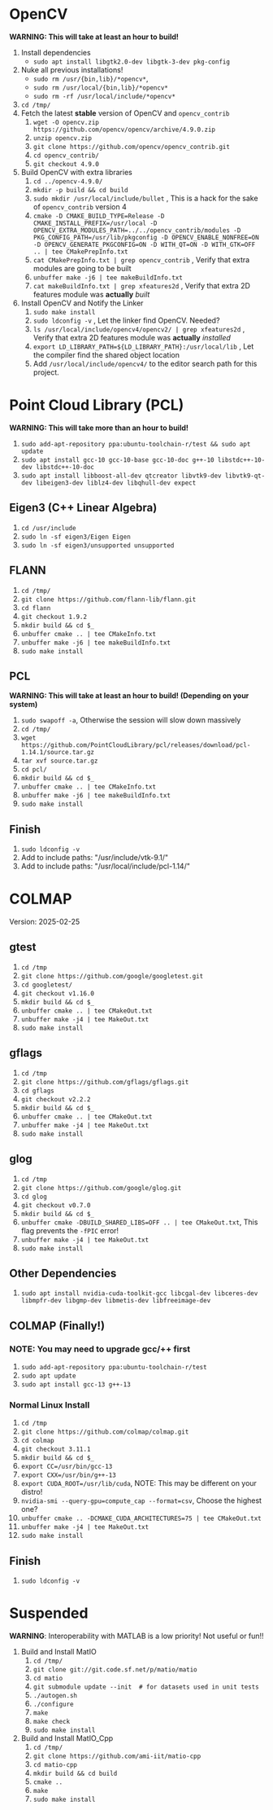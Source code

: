 # OpenCV
**WARNING: This will take at least an hour to build!**
1. Install dependencies
    * `sudo apt install libgtk2.0-dev libgtk-3-dev pkg-config`
1. Nuke all previous installations!
    * `sudo rm /usr/{bin,lib}/*opencv*`, 
    * `sudo rm /usr/local/{bin,lib}/*opencv*`
    * `sudo rm -rf /usr/local/include/*opencv*`
1. `cd /tmp/`
1. Fetch the latest **stable** version of OpenCV and  `opencv_contrib`
    1. `wget -O opencv.zip https://github.com/opencv/opencv/archive/4.9.0.zip`
    1. `unzip opencv.zip`
    1. `git clone https://github.com/opencv/opencv_contrib.git`
    1. `cd opencv_contrib/`
    1. `git checkout 4.9.0`
1. Build OpenCV with extra libraries
    1. `cd ../opencv-4.9.0/`
    1. `mkdir -p build && cd build`
    1. `sudo mkdir /usr/local/include/bullet` , This is a hack for the sake of `opencv_contrib` version 4
    1. `cmake -D CMAKE_BUILD_TYPE=Release -D CMAKE_INSTALL_PREFIX=/usr/local -D OPENCV_EXTRA_MODULES_PATH=../../opencv_contrib/modules -D PKG_CONFIG_PATH=/usr/lib/pkgconfig -D OPENCV_ENABLE_NONFREE=ON -D OPENCV_GENERATE_PKGCONFIG=ON -D WITH_QT=ON -D WITH_GTK=OFF .. | tee CMakePrepInfo.txt`
    1. `cat CMakePrepInfo.txt | grep opencv_contrib` , Verify that extra modules are going to be built
    1. `unbuffer make -j6 | tee makeBuildInfo.txt`
    1. `cat makeBuildInfo.txt | grep xfeatures2d` , Verify that extra 2D features module was **actually** *built*
1. Install OpenCV and Notify the Linker
    1. `sudo make install`
    1. `sudo ldconfig -v` , Let the linker find OpenCV. Needed?
    1. `ls /usr/local/include/opencv4/opencv2/ | grep xfeatures2d` , Verify that extra 2D features module was **actually** *installed*
    1. `export LD_LIBRARY_PATH=${LD_LIBRARY_PATH}:/usr/local/lib` , Let the compiler find the shared object location
    1. Add `/usr/local/include/opencv4/` to the editor search path for this project.

# Point Cloud Library (PCL)
**WARNING: This will take more than an hour to build!**
1. `sudo add-apt-repository ppa:ubuntu-toolchain-r/test && sudo apt update`
1. `sudo apt install gcc-10 gcc-10-base gcc-10-doc g++-10 libstdc++-10-dev libstdc++-10-doc`
1. `sudo apt install libboost-all-dev qtcreator libvtk9-dev libvtk9-qt-dev libeigen3-dev liblz4-dev libqhull-dev expect`
## Eigen3 (C++ Linear Algebra)
1. `cd /usr/include`
1. `sudo ln -sf eigen3/Eigen Eigen`
1. `sudo ln -sf eigen3/unsupported unsupported`
## FLANN
1. `cd /tmp/`
1. `git clone https://github.com/flann-lib/flann.git`
1. `cd flann`
1. `git checkout 1.9.2`
1. `mkdir build && cd $_`
1. `unbuffer cmake .. | tee CMakeInfo.txt`
1. `unbuffer make -j6 | tee makeBuildInfo.txt`
1. `sudo make install`
## PCL
**WARNING: This will take at least an hour to build! (Depending on your system)**
1. `sudo swapoff -a`, Otherwise the session will slow down massively
1. `cd /tmp/`
1. `wget https://github.com/PointCloudLibrary/pcl/releases/download/pcl-1.14.1/source.tar.gz`
1. `tar xvf source.tar.gz`
1. `cd pcl/`
1. `mkdir build && cd $_`
1. `unbuffer cmake .. | tee CMakeInfo.txt`
1. `unbuffer make -j6 | tee makeBuildInfo.txt`
1. `sudo make install`

## Finish
1. `sudo ldconfig -v`
1. Add to include paths: "/usr/include/vtk-9.1/"
1. Add to include paths: "/usr/local/include/pcl-1.14/"

# COLMAP
Version: 2025-02-25  
## gtest
1. `cd /tmp`
1. `git clone https://github.com/google/googletest.git`
1. `cd googletest/`
1. `git checkout v1.16.0`
1. `mkdir build && cd $_`
1. `unbuffer cmake .. | tee CMakeOut.txt`
1. `unbuffer make -j4 | tee MakeOut.txt`
1. `sudo make install`
## gflags
1. `cd /tmp`
1. `git clone https://github.com/gflags/gflags.git`
1. `cd gflags`
1. `git checkout v2.2.2`
1. `mkdir build && cd $_`
1. `unbuffer cmake .. | tee CMakeOut.txt`
1. `unbuffer make -j4 | tee MakeOut.txt`
1. `sudo make install`
## glog
1. `cd /tmp`
1. `git clone https://github.com/google/glog.git`
1. `cd glog`
1. `git checkout v0.7.0`
1. `mkdir build && cd $_`
1. `unbuffer cmake -DBUILD_SHARED_LIBS=OFF .. | tee CMakeOut.txt`, This flag prevents the `-fPIC` error!
1. `unbuffer make -j4 | tee MakeOut.txt`
1. `sudo make install`
## Other Dependencies
1. `sudo apt install nvidia-cuda-toolkit-gcc libcgal-dev libceres-dev libmpfr-dev libgmp-dev libmetis-dev libfreeimage-dev`
## COLMAP (Finally!)
### NOTE: You may need to upgrade gcc/++ first
1. `sudo add-apt-repository ppa:ubuntu-toolchain-r/test`
1. `sudo apt update`
1. `sudo apt install gcc-13 g++-13`
### Normal Linux Install
1. `cd /tmp`
1. `git clone https://github.com/colmap/colmap.git`
1. `cd colmap`
1. `git checkout 3.11.1`
1. `mkdir build && cd $_`
1. `export CC=/usr/bin/gcc-13`
1. `export CXX=/usr/bin/g++-13`
1. `export CUDA_ROOT=/usr/lib/cuda`, NOTE: This may be different on your distro!
1. `nvidia-smi --query-gpu=compute_cap --format=csv`, Choose the highest one?
1. `unbuffer cmake .. -DCMAKE_CUDA_ARCHITECTURES=75 | tee CMakeOut.txt`
1. `unbuffer make -j4 | tee MakeOut.txt`
1. `sudo make install`

## Finish
1. `sudo ldconfig -v`


# Suspended
**WARNING**: Interoperability with MATLAB is a low priority! Not useful or fun!!
1. Build and Install MatIO
    1. `cd /tmp/`
    1. `git clone git://git.code.sf.net/p/matio/matio`
    1. `cd matio`
    1. `git submodule update --init  # for datasets used in unit tests`
    1. `./autogen.sh`
    1. `./configure`
    1. `make`
    1. `make check`
    1. `sudo make install`
1. Build and Install MatIO_Cpp
    1. `cd /tmp/`
    1. `git clone https://github.com/ami-iit/matio-cpp`
    1. `cd matio-cpp`
    1. `mkdir build && cd build`
    1. `cmake ..`
    1. `make`
    1. `sudo make install`
    

